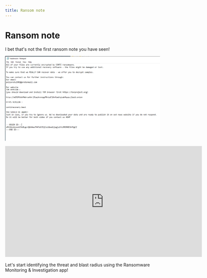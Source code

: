 ```yaml
---
title: Ransom note
---
```

# Ransom note

I bet that's not the first ransom note you have seen!

![Ransom note received!](./images/conti32_ransomnote.png)

<iframe title="vimeo-player" src="https://player.vimeo.com/video/716514036?h=d7811de5f2&title=0" width="640" height="360" frameborder="0" allowfullscreen></iframe>

Let's start identifying the threat and blast radius using the Ransomware Monitoring & Investigation app!